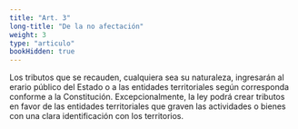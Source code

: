 ```yaml
---
title: "Art. 3"
long-title: "De la no afectación"
weight: 3
type: "articulo"
bookHidden: true
---
```

Los tributos que se recauden, cualquiera sea su naturaleza, ingresarán al erario público del Estado o a las entidades territoriales según corresponda conforme a la Constitución. Excepcionalmente, la ley podrá crear tributos en favor de las entidades territoriales que graven las actividades o bienes con una clara identificación con los territorios.
